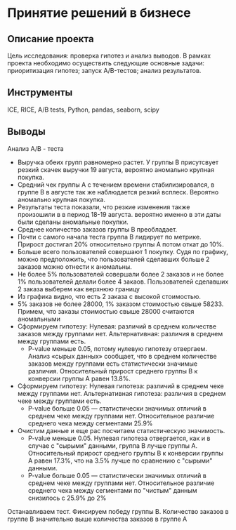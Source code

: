 # Принятие решений в бизнесе
## Описание проекта
Цель исследования: проверка гипотез и анализ выводов. В рамках проекта необходимо осуществить следующие основные задачи: приоритизация гипотез; запуск A/B-тестов; анализ результатов.
## Инструменты
ICE, RICE, A/B tests, Python, pandas, seaborn, scipy
## Выводы
Анализ А/В - теста
* Выручка обеих групп равномерно растет. У группы В присутсвует резкий скачек выручки 19 августа, вероятно аномально крупная покупка.
* Средний чек группы А с течением времени стабилизировался, в группе В в августе так же наблюдается резкий всплеск. Вероятно аномально крупная покупка.
* Результаты теста показали, что резкие изменения также произошили в в период 18-19 августа. вероятно именно в эти даты были сделаны аномальные покупки.
* Среднее количество заказов группы В преобладает.
* Почти с самого начала теста группа В лидирует по метрике. Прирост достигал 20% относительно группы А потом откат до 10%.
* Больше всего пользователей совершают 1 покупку. Судя по графику, можно предположить, что пользователей сделавших больше 2 заказов можно отнести к аномальны.
* Не более 5% пользователей совершали более 2 заказов и не более 1% пользователей делали более 4 закаов. Пользователей сделавших 2 заказа выберем как верхнюю границу
* Из графика видно, что есть 2 заказа с высокой стоимостью.
* 5% заказов не более 28000, 1% заказом стоимостью свыше 58233. Примем, что заказы стоимостью свыше 28000 считаются аномальными
* Сформируем гипотезу: Нулевая: различий в среднем количестве заказов между группами нет. Альтернативная: различия в среднем между группами есть.
    * P-value меньше 0.05, потому нулевую гипотезу отвергаем. Анализ «сырых данных» сообщает, что в среднем количестве заказов между группами есть статистически значимые различия. Относительный прирост среднего группы B к конверсии группы A равен 13.8%.
* Сформируем гипотезу: Нулевая гипотеза: различий в среднем чеке между группами нет. Альтернативная гипотеза: различия в среднем чеке между группами есть.
    * P-value больше 0.05 — статистически значимых отличий в среднем чеке между группами нет. Относительное различие среднего чека между сегментами 25.9%
* Очистим данные и еще рас посчитаем статистическую значимость.
    * P-value меньше 0.05. Нулевая гипотеза отвергается, как и в случае с "сырыми" данными, группа В лучше группы А. Относительный прирост среднего группы B к конверсии группы A равен 17.3%, что на 3.5% лучше по сравнению с "сырыми" данными.
    * P-value больше 0.05 — статистически значимых отличий в среднем чеке между группами нет. Относительное различие среднего чека между сегментами по "чистым" данным снизилось с 25.9% до 2%
    
    
Останавливаем тест. Фиксируем победу группы В. Количество заказов в группе В значительно выше количества заказов в группе А
